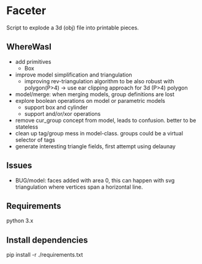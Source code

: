 # Faceter
Script to explode a 3d (obj) file into printable pieces.

## WhereWasI
* add primitives
    * Box
* improve model simplification and triangulation
    * improving rev-triangulation algorithm to be also robust with polygon(P>4) -> use ear clipping approach for 3d (P>4) polygon
* model/merge: when merging models, group definitions are lost
* explore boolean operations on model or parametric models
    * support box and cylinder
    * support and/or/xor operations
* remove cur_group concept from model, leads to confusion. better to be stateless
* clean up tag/group mess in model-class. groups could be a virtual selector of tags
* generate interesting triangle fields, first attempt using delaunay

## Issues
* BUG/model: faces added with area 0, this can happen with svg triangulation where vertices span a horizontal line.

## Requirements
python 3.x

## Install dependencies
pip install -r ./requirements.txt
